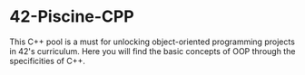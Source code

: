 # 42-Piscine-CPP
This C++ pool is a must for unlocking object-oriented programming projects in 42's curriculum. Here you will find the basic concepts of OOP through the specificities of C++.
